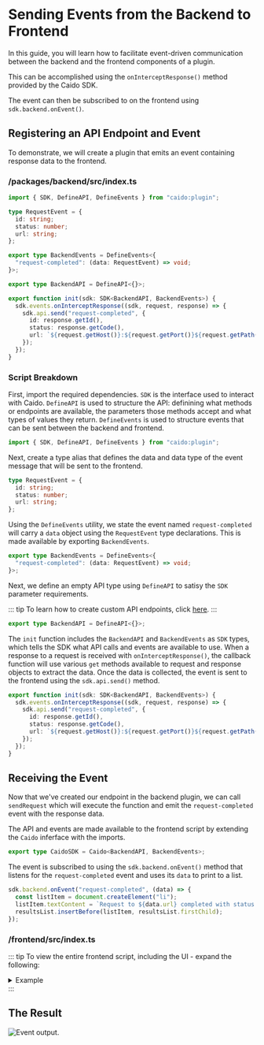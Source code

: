 # Sending Events from the Backend to Frontend

In this guide, you will learn how to facilitate event-driven communication between the backend and the frontend components of a plugin.

This can be accomplished using the `onInterceptResponse()` method provided by the Caido SDK.

The event can then be subscribed to on the frontend using `sdk.backend.onEvent()`.

## Registering an API Endpoint and Event

To demonstrate, we will create a plugin that emits an event containing response data to the frontend.

### /packages/backend/src/index.ts

``` ts
import { SDK, DefineAPI, DefineEvents } from "caido:plugin";

type RequestEvent = {
  id: string;
  status: number;
  url: string;
};

export type BackendEvents = DefineEvents<{
  "request-completed": (data: RequestEvent) => void;
}>;

export type BackendAPI = DefineAPI<{}>;

export function init(sdk: SDK<BackendAPI, BackendEvents>) {
  sdk.events.onInterceptResponse((sdk, request, response) => {
    sdk.api.send("request-completed", {
      id: response.getId(),
      status: response.getCode(),
      url: `${request.getHost()}:${request.getPort()}${request.getPath()}${request.getQuery()}`
    });
  });
}
```

### Script Breakdown

First, import the required dependencies. `SDK` is the interface used to interact with Caido. `DefineAPI` is used to structure the API: definining what methods or endpoints are available, the parameters those methods accept and what types of values they return. `DefineEvents` is used to structure events that can be sent between the backend and frontend.

``` ts
import { SDK, DefineAPI, DefineEvents } from "caido:plugin";
```

Next, create a type alias that defines the data and data type of the event message that will be sent to the frontend.

``` ts
type RequestEvent = {
  id: string;
  status: number;
  url: string;
};
```

Using the `DefineEvents` utility, we state the event named `request-completed` will carry a `data` object using the `RequestEvent` type declarations. This is made available by exporting `BackendEvents`.

``` ts
export type BackendEvents = DefineEvents<{
  "request-completed": (data: RequestEvent) => void;
}>;
```

Next, we define an empty API type using `DefineAPI` to satisy the `SDK` parameter requirements.

::: tip
To learn how to create custom API endpoints, click [here](/guides/components/rpc.html).
:::

``` ts
export type BackendAPI = DefineAPI<{}>;
```

The `init` function includes the `BackendAPI` and `BackendEvents` as `SDK` types, which tells the SDK what API calls and events are available to use. When a response to a request is received with `onInterceptResponse()`, the callback function will use various `get` methods available to request and response objects to extract the data. Once the data is collected, the event is sent to the frontend using the `sdk.api.send()` method.

``` ts
export function init(sdk: SDK<BackendAPI, BackendEvents>) {
  sdk.events.onInterceptResponse((sdk, request, response) => {
    sdk.api.send("request-completed", {
      id: response.getId(),
      status: response.getCode(),
      url: `${request.getHost()}:${request.getPort()}${request.getPath()}${request.getQuery()}`
    });
  });
}
```

## Receiving the Event

Now that we've created our endpoint in the backend plugin, we can call `sendRequest` which will execute the function and emit the `request-completed` event with the response data.

The API and events are made available to the frontend script by extending the `Caido` inferface with the imports.

``` ts
export type CaidoSDK = Caido<BackendAPI, BackendEvents>;
```

The event is subscribed to using the `sdk.backend.onEvent()` method that listens for the `request-completed` event and uses its `data` to print to a list.

``` ts
sdk.backend.onEvent("request-completed", (data) => {
  const listItem = document.createElement("li");
  listItem.textContent = `Request to ${data.url} completed with status ${data.status} (ID: ${data.id})`;
  resultsList.insertBefore(listItem, resultsList.firstChild);
});
```

### /frontend/src/index.ts

::: tip
To view the entire frontend script, including the UI - expand the following:

<details>
<summary>Example</summary>

``` ts
import type { Caido } from "@caido/sdk-frontend";
import type { BackendAPI, BackendEvents } from "../../backend/src";

import "./styles/index.css";

export type CaidoSDK = Caido<BackendAPI, BackendEvents>;

const createPage = (sdk: CaidoSDK) => {
  const resultsList = document.createElement("ul");
  resultsList.style.listStyle = "none";
  resultsList.style.padding = "1rem";

  // Subscribe to backend events.
  sdk.backend.onEvent("request-completed", (data) => {
    const listItem = document.createElement("li");
    listItem.textContent = `Request to ${data.url} completed with status ${data.status} (ID: ${data.id})`;
    resultsList.insertBefore(listItem, resultsList.firstChild);
  });

  // Create card.
  const card = sdk.ui.card({
    body: resultsList,
  });

  // Add page.
  sdk.navigation.addPage("/request-monitor", {
    body: card,
  });
};

export const init = (sdk: CaidoSDK) => {
  createPage(sdk);
  
  sdk.sidebar.registerItem("Request Monitor", "/request-monitor", {
    icon: "fas fa-globe",
  });
};
```

</details>
:::

## The Result

<img alt="Event output." src="/_images/event_handler_response_data.png" center/>
